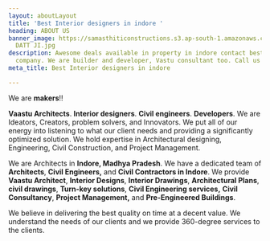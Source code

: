 ```yaml
---
layout: aboutLayout
title: 'Best Interior designers in indore '
heading: ABOUT US
banner_image: https://samasthiticonstructions.s3.ap-south-1.amazonaws.com/uploads/GURU
  DATT JI.jpg
description: Awesome deals available in property in indore contact best real estate
  company. We are builder and developer, Vastu consultant too. Call us on 9111088801
meta_title: Best Interior designers in indore

---
```

We are **makers**!!

**Vaastu Architects**. **Interior designers**. **Civil engineers**. **Developers**. We are Ideators, Creators, problem solvers, and Innovators. We put all of our energy into listening to what our client needs and providing a significantly optimized solution. We hold expertise in Architectural designing, Engineering, Civil Construction, and Project Management.

We are Architects in **Indore, Madhya Pradesh**. We have a dedicated team of **Architects**, **Civil Engineers,** and **Civil Contractors in Indore**. We provide **Vaastu Architect**, **Interior Designs**, **Interior Drawings**, **Architectural Plans**, **civil drawings**, **Turn-key solutions**, **Civil Engineering services,** **Civil Consultancy**, **Project Management,** and **Pre-Engineered Buildings**.

We believe in delivering the best quality on time at a decent value. We understand the needs of our clients and we provide 360-degree services to the clients.